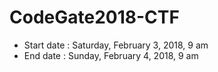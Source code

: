 CodeGate2018-CTF
=================

* Start date : Saturday, February 3, 2018, 9 am
* End date : Sunday, February 4, 2018, 9 am


